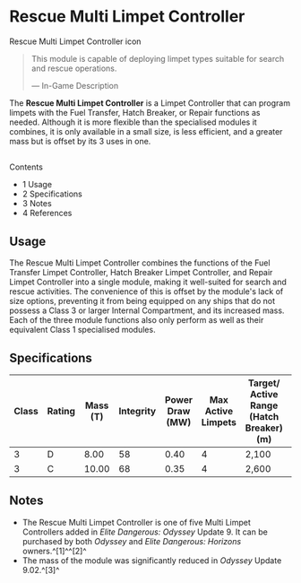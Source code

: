# Rescue Multi Limpet Controller
Rescue Multi Limpet Controller icon
 		 	 

> 
> 
> This module is capable of deploying limpet types suitable for search and rescue operations.
> 
> 
> — In-Game Description
> 

The **Rescue Multi Limpet Controller** is a Limpet Controller that can program limpets with the Fuel Transfer, Hatch Breaker, or Repair functions as needed. Although it is more flexible than the specialised modules it combines, it is only available in a small size, is less efficient, and a greater mass but is offset by its 3 uses in one.

## 

Contents

- 1 Usage
- 2 Specifications
- 3 Notes
- 4 References

## Usage

The Rescue Multi Limpet Controller combines the functions of the Fuel Transfer Limpet Controller, Hatch Breaker Limpet Controller, and Repair Limpet Controller into a single module, making it well-suited for search and rescue activities. The convenience of this is offset by the module's lack of size options, preventing it from being equipped on any ships that do not possess a Class 3 or larger Internal Compartment, and its increased mass. Each of the three module functions also only perform as well as their equivalent Class 1 specialised modules.

## Specifications

| Class | Rating | Mass (T) | Integrity | Power Draw (MW) | Max Active<br>Limpets | Target/<br>Active Range (Hatch Breaker) (m) | Target/<br>Active Range (Fuel & Repair) (m) | Life Time (s) | Limpet Repair Capacity | Hack Time (s) | Value (CR) |
| --- | --- | --- | --- | --- | --- | --- | --- | --- | --- | --- | --- |
| 3 | D | 8.00 | 58 | 0.40 | 4 | 2,100 | 800 | 300 | 60 | 19 | 29,250 |
| 3 | C | 10.00 | 68 | 0.35 | 4 | 2,600 | 1000 | 300 | 60 | 16 | 48,750 |

## Notes

- The Rescue Multi Limpet Controller is one of five Multi Limpet Controllers added in *Elite Dangerous: Odyssey* Update 9. It can be purchased by both *Odyssey* and *Elite Dangerous: Horizons* owners.^[1]^^[2]^
- The mass of the module was significantly reduced in *Odyssey* Update 9.02.^[3]^